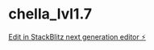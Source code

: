 # chella_lvl1.7

[Edit in StackBlitz next generation editor ⚡️](https://stackblitz.com/~/github.com/anmolrishi/chella_lvl1.7)